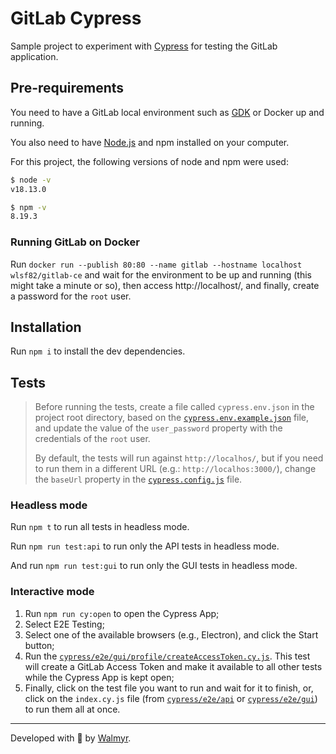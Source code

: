 # GitLab Cypress

Sample project to experiment with [Cypress](https://cypress.io) for testing the GitLab application.

## Pre-requirements

You need to have a GitLab local environment such as [GDK](https://gitlab.com/gitlab-org/gitlab-development-kit) or Docker up and running.

You also need to have [Node.js](https://nodejs.org/) and npm installed on your computer.

For this project, the following versions of node and npm were used:

```sh
$ node -v
v18.13.0

$ npm -v
8.19.3
```

### Running GitLab on Docker

Run `docker run --publish 80:80 --name gitlab --hostname localhost wlsf82/gitlab-ce` and wait for the environment to be up and running (this might take a minute or so), then access http://localhost/, and finally, create a password for the `root` user.

## Installation

Run `npm i` to install the dev dependencies.

## Tests

> Before running the tests, create a file called `cypress.env.json` in the project root directory, based on the [`cypress.env.example.json`](./cypress.env.example.json) file, and update the value of the `user_password` property with the credentials of the `root` user.
>
> By default, the tests will run against `http://localhos/`, but if you need to run them in a different URL (e.g.: `http://localhos:3000/`), change the `baseUrl` property in the [`cypress.config.js`](./cypress.config.js) file.

### Headless mode

Run `npm t` to run all tests in headless mode.

Run `npm run test:api` to run only the API tests in headless mode.

And run `npm run test:gui` to run only the GUI tests in headless mode.

### Interactive mode

1. Run `npm run cy:open` to open the Cypress App;
2. Select E2E Testing;
3. Select one of the available browsers (e.g., Electron), and click the Start button;
4. Run the [`cypress/e2e/gui/profile/createAccessToken.cy.js`](./cypress/e2e/gui/profile/createAccessToken.cy.js). This test will create a GitLab Access Token and make it available to all other tests while the Cypress App is kept open;
5. Finally, click on the test file you want to run and wait for it to finish, or, click on the `index.cy.js` file (from [`cypress/e2e/api`](./cypress/e2e/api/) or [`cypress/e2e/gui`](./cypress/e2e/gui/)) to run them all at once.

___

Developed with 💚 by [Walmyr](https://walmyr.dev).
